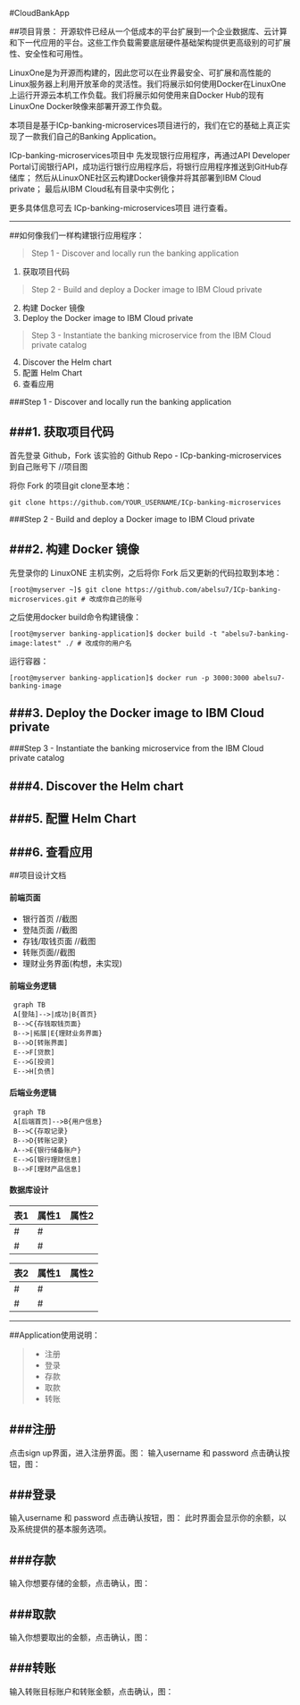 #CloudBankApp

##项目背景：
开源软件已经从一个低成本的平台扩展到一个企业数据库、云计算和下一代应用的平台。这些工作负载需要底层硬件基础架构提供更高级别的可扩展性、安全性和可用性。     


LinuxOne是为开源而构建的，因此您可以在业界最安全、可扩展和高性能的Linux服务器上利用开放革命的灵活性。我们将展示如何使用Docker在LinuxOne上运行开源云本机工作负载。我们将展示如何使用来自Docker Hub的现有LinuxOne Docker映像来部署开源工作负载。  


本项目是基于ICp-banking-microservices项目进行的，我们在它的基础上真正实现了一款我们自己的Banking Application。

ICp-banking-microservices项目中
先发现银行应用程序，再通过API Developer Portal订阅银行API，成功运行银行应用程序后，将银行应用程序推送到GitHub存储库；
然后从LinuxONE社区云构建Docker镜像并将其部署到IBM Cloud private；
最后从IBM Cloud私有目录中实例化；

更多具体信息可去 ICp-banking-microservices项目 进行查看。

-----



##如何像我们一样构建银行应用程序：
> Step 1 - Discover and locally run the banking application
 1. 获取项目代码
 
> Step 2 - Build and deploy a Docker image to IBM Cloud private
 2. 构建 Docker 镜像
 3. Deploy the Docker image to IBM Cloud private
 
> Step 3 - Instantiate the banking microservice from the IBM Cloud private catalog
 4. Discover the Helm chart
 5. 配置 Helm Chart
 6. 查看应用


###Step 1 - Discover and locally run the banking application


###**1. 获取项目代码**
---------

首先登录 Github，Fork 该实验的 Github Repo - ICp-banking-microservices 到自己账号下
//项目图

将你 Fork 的项目git clone至本地：

    git clone https://github.com/YOUR_USERNAME/ICp-banking-microservices



###Step 2 - Build and deploy a Docker image to IBM Cloud private

###**2. 构建 Docker 镜像**
---------------


先登录你的 LinuxONE 主机实例，之后将你 Fork 后又更新的代码拉取到本地：

    [root@myserver ~]$ git clone https://github.com/abelsu7/ICp-banking-microservices.git # 改成你自己的账号

之后使用docker build命令构建镜像：

    [root@myserver banking-application]$ docker build -t "abelsu7-banking-image:latest" ./ # 改成你的用户名
运行容器：

    [root@myserver banking-application]$ docker run -p 3000:3000 abelsu7-banking-image

###**3. Deploy the Docker image to IBM Cloud private**
-----------------------------------------------


###Step 3 - Instantiate the banking microservice from the IBM Cloud private catalog


###**4. Discover the Helm chart**
--------------------------

###**5. 配置 Helm Chart**
----------------

###**6. 查看应用**
-----------


##项目设计文档
#### **前端页面**
- 银行首页 //截图
- 登陆页面 //截图
- 存钱/取钱页面 //截图
- 转账页面//截图
- 理财业务界面(构想，未实现)
#### **前端业务逻辑**

```
 graph TB
 A[登陆]-->|成功|B{首页}
 B-->C{存钱取钱页面}
 B-->|拓展|E{理财业务界面}
 B-->D[转账界面]
 E-->F[贷款]
 E-->G[投资]
 E-->H[负债]
```
#### **后端业务逻辑**
```
 graph TB
 A[后端首页]-->B{用户信息}
 B-->C{存取记录}
 B-->D{转账记录}
 A-->E{银行储备账户}
 E-->G[银行理财信息]
 B-->F[理财产品信息]
```


#### **数据库设计**
   

表1| 属性1 |属性2
---|---|---
# | #|
# | #|

表2| 属性1 |属性2
---|---|---
# | #|
# | #|





-------

##Application使用说明：
> * 注册
> * 登录
> * 存款
> * 取款
> * 转账

###**注册**
--

点击sign up界面，进入注册界面。图：
输入username 和 password  点击确认按钮，图：

###**登录**
--

输入username 和 password  点击确认按钮，图：
此时界面会显示你的余额，以及系统提供的基本服务选项。

###**存款**
--

  输入你想要存储的金额，点击确认，图：

###**取款**
--

  输入你想要取出的金额，点击确认，图：

###**转账**
--

  输入转账目标账户和转账金额，点击确认，图：






